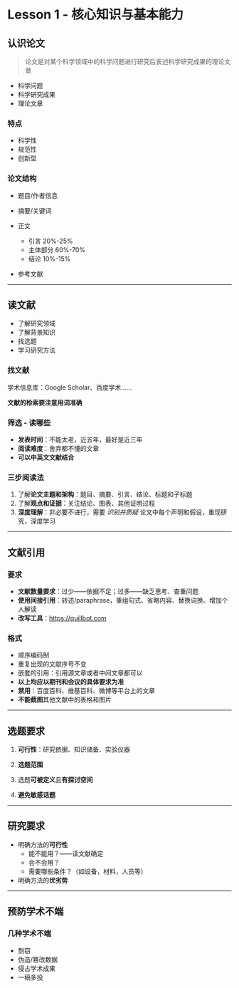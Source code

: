 # Lesson 1 - 核心知识与基本能力

## 认识论文

> 论文是对某个科学领域中的科学问题进行研究后表述科学研究成果的理论文章

- 科学问题
- 科学研究成果  
- 理论文章

### 特点

- 科学性
- 规范性
- 创新型

### 论文结构

- 题目/作者信息

- 摘要/关键词

- 正文

  - 引言 20%-25%
  - 主体部分 60%-70%
  - 结论 10%-15%
  
- 参考文献  

---

## 读文献

- 了解研究领域
- 了解背景知识
- 找选题
- 学习研究方法

### 找文献

学术信息库：Google Scholar、百度学术……

**文献的检索要注意用词准确**

### 筛选 - 读哪些

- **发表时间**：不能太老，近五年，最好是近三年
- **阅读难度**：舍弃都不懂的文章
- **可以中英文文献结合**

### 三步阅读法

1. 了解**论文主题和架构**：题目、摘要、引言、结论、标题和子标题
2. 了解**观点和证据**：关注结论、图表、其他证明过程
3. **深度理解**：非必要不进行，需要 *识别并质疑* 论文中每个声明和假设，重现研究，深度学习

----

## 文献引用

### 要求

- **文献数量要求**：过少——依据不足；过多——缺乏思考、查重问题
- **使用间接引用**：转述/paraphrase，重组句式、省略内容、替换词换、增加个人解读
- **改写工具**：https://quillbot.com

### 格式

- 顺序编码制
- 重复出现的文献序号不变
- 嵌套的引用：引用源文章或者中间文章都可以
- **以上均应以期刊和会议的具体要求为准**
- **禁用**：百度百科、维基百科、微博等平台上的文章
- **不能截图**其他文献中的表格和图片

---

## 选题要求

1. **可行性**：研究依据、知识储备、实验仪器
2. **选题范围**

3. 选题**可被定义**且**有探讨空间**
4. **避免敏感话题**

---

## 研究要求

- 明确方法的**可行性**
  - 能不能用？——读文献确定
  - 会不会用？
  - 需要哪些条件？（如设备，材料，人员等）
- 明确方法的**优劣势**

---

## 预防学术不端

### 几种学术不端

- 剽窃
- 伪造/篡改数据
- 侵占学术成果
- 一稿多投







